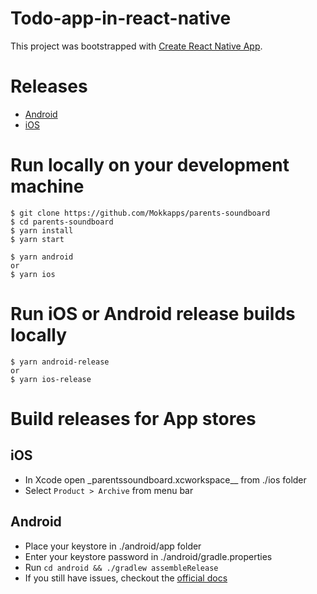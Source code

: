 # Todo-app-in-react-native

This project was bootstrapped with [Create React Native App](https://github.com/react-community/create-react-native-app).

# Releases

* [Android](https://play.google.com/store/apps/details?id=de.mokkapps.parentssoundboard)
* [iOS](https://itunes.apple.com/us/app/parents-soundboard/id1434425575?mt=8)

# Run locally on your development machine

```
$ git clone https://github.com/Mokkapps/parents-soundboard
$ cd parents-soundboard
$ yarn install
$ yarn start

$ yarn android
or
$ yarn ios
```

# Run iOS or Android release builds locally

```
$ yarn android-release
or
$ yarn ios-release
```

# Build releases for App stores

## iOS

- In Xcode open \_parentssoundboard.xcworkspace\_\_ from ./ios folder
- Select `Product > Archive` from menu bar

## Android

- Place your keystore in ./android/app folder
- Enter your keystore password in ./android/gradle.properties
- Run `cd android && ./gradlew assembleRelease`
- If you still have issues, checkout the [official docs](https://facebook.github.io/react-native/docs/signed-apk-android)

